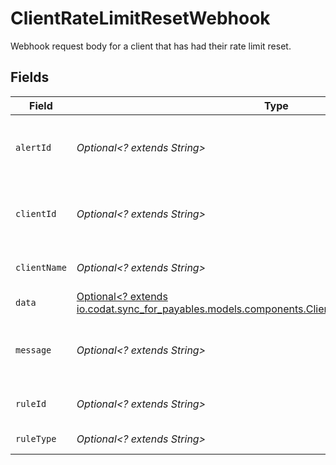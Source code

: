 # ClientRateLimitResetWebhook

Webhook request body for a client that has had their rate limit reset.


## Fields

| Field                                                                                                                                                          | Type                                                                                                                                                           | Required                                                                                                                                                       | Description                                                                                                                                                    |
| -------------------------------------------------------------------------------------------------------------------------------------------------------------- | -------------------------------------------------------------------------------------------------------------------------------------------------------------- | -------------------------------------------------------------------------------------------------------------------------------------------------------------- | -------------------------------------------------------------------------------------------------------------------------------------------------------------- |
| `alertId`                                                                                                                                                      | *Optional<? extends String>*                                                                                                                                   | :heavy_minus_sign:                                                                                                                                             | Unique identifier of the webhook event.                                                                                                                        |
| `clientId`                                                                                                                                                     | *Optional<? extends String>*                                                                                                                                   | :heavy_minus_sign:                                                                                                                                             | Unique identifier for your client in Codat.                                                                                                                    |
| `clientName`                                                                                                                                                   | *Optional<? extends String>*                                                                                                                                   | :heavy_minus_sign:                                                                                                                                             | Name of your client in Codat.                                                                                                                                  |
| `data`                                                                                                                                                         | [Optional<? extends io.codat.sync_for_payables.models.components.ClientRateLimitResetWebhookData>](../../models/components/ClientRateLimitResetWebhookData.md) | :heavy_minus_sign:                                                                                                                                             | N/A                                                                                                                                                            |
| `message`                                                                                                                                                      | *Optional<? extends String>*                                                                                                                                   | :heavy_minus_sign:                                                                                                                                             | A human readable message about the webhook.                                                                                                                    |
| `ruleId`                                                                                                                                                       | *Optional<? extends String>*                                                                                                                                   | :heavy_minus_sign:                                                                                                                                             | Unique identifier for the rule.                                                                                                                                |
| `ruleType`                                                                                                                                                     | *Optional<? extends String>*                                                                                                                                   | :heavy_minus_sign:                                                                                                                                             | The type of rule.                                                                                                                                              |